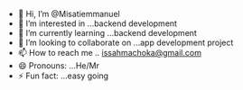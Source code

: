 - 👋 Hi, I’m @Misatiemmanuel
- 👀 I’m interested in ...backend development
- 🌱 I’m currently learning ...backend development
- 💞️ I’m looking to collaborate on ...app development project
- 📫 How to reach me .. issahmachoka@gmail.com
- 😄 Pronouns: ...He/Mr
- ⚡ Fun fact: ...easy going

<!---
Misatiemmanuel/Misatiemmanuel is a ✨ special ✨ repository because its `README.md` (this file) appears on your GitHub profile.
You can click the Preview link to take a look at your changes.
--->
